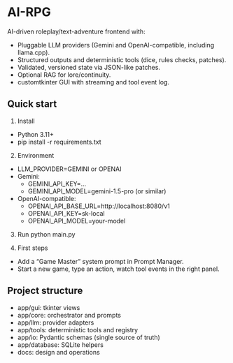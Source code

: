 # AI-RPG

AI-driven roleplay/text-adventure frontend with:
- Pluggable LLM providers (Gemini and OpenAI-compatible, including llama.cpp).
- Structured outputs and deterministic tools (dice, rules checks, patches).
- Validated, versioned state via JSON-like patches.
- Optional RAG for lore/continuity.
- customtkinter GUI with streaming and tool event log.

## Quick start
1) Install
- Python 3.11+
- pip install -r requirements.txt

2) Environment
- LLM_PROVIDER=GEMINI or OPENAI
- Gemini:
  - GEMINI_API_KEY=...
  - GEMINI_API_MODEL=gemini-1.5-pro (or similar)
- OpenAI-compatible:
  - OPENAI_API_BASE_URL=http://localhost:8080/v1
  - OPENAI_API_KEY=sk-local
  - OPENAI_API_MODEL=your-model

3) Run
python main.py

4) First steps
- Add a “Game Master” system prompt in Prompt Manager.
- Start a new game, type an action, watch tool events in the right panel.

## Project structure
- app/gui: tkinter views
- app/core: orchestrator and prompts
- app/llm: provider adapters
- app/tools: deterministic tools and registry
- app/io: Pydantic schemas (single source of truth)
- app/database: SQLite helpers
- docs: design and operations